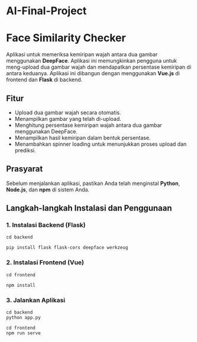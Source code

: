 # AI-Final-Project

# Face Similarity Checker

Aplikasi untuk memeriksa kemiripan wajah antara dua gambar menggunakan **DeepFace**. Aplikasi ini memungkinkan pengguna untuk meng-upload dua gambar wajah dan mendapatkan persentase kemiripan di antara keduanya. Aplikasi ini dibangun dengan menggunakan **Vue.js** di frontend dan **Flask** di backend.

## Fitur

- Upload dua gambar wajah secara otomatis.
- Menampilkan gambar yang telah di-upload.
- Menghitung persentase kemiripan wajah antara dua gambar menggunakan DeepFace.
- Menampilkan hasil kemiripan dalam bentuk persentase.
- Menambahkan spinner loading untuk menunjukkan proses upload dan prediksi.

## Prasyarat

Sebelum menjalankan aplikasi, pastikan Anda telah menginstal **Python**, **Node.js**, dan **npm** di sistem Anda.

## Langkah-langkah Instalasi dan Penggunaan

### 1. **Instalasi Backend (Flask)**
```
cd backend
```

```
pip install flask flask-cors deepface werkzeug
```

### 2. **Instalasi Frontend (Vue)**
```
cd frontend
```

```
npm install
```

### 3. **Jalankan Aplikasi**
```
cd backend
python app.py
```

```
cd frontend
npm run serve
```
